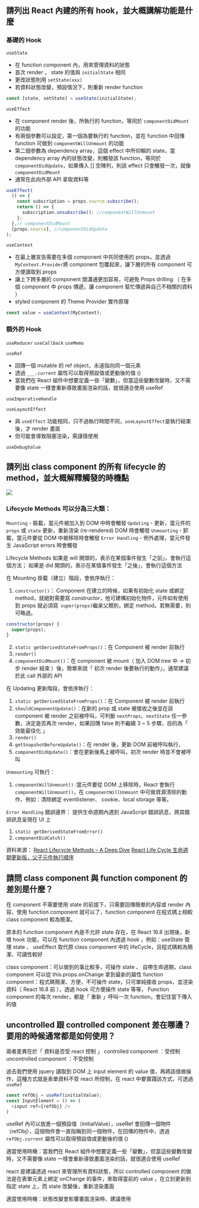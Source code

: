 ## 請列出 React 內建的所有 hook，並大概講解功能是什麼

### 基礎的 Hook

`useState`
* 在 function component 內，用來管理資料的狀態
* 首次 render ， state 的值與 `initialState` 相同
* 更改狀態則用 `setState(xxx)` 
* 若資料狀態改變，預設情況下，則重新 render function 
```js
const [state, setState] = useState(initialState);
```

`useEffect`
* 在 component render 後，所執行的 function，等同於 `componentDidMount` 的功能
* 有兩個參數可以設定，第一個為要執行的 function，並在 function 中回傳 function 可做到 `componentWillUnmount` 的功能
* 第二個參數為 dependency array，這個 effect 中所仰賴的 state，當 dependency array 內的狀態改變，則觸發該 function，等同於`componentDidUpdate`，如果傳入 [] 空陣列，則該 effect 只會觸發一次，就像`componentDidMount`
* 通常在此向外部 API 拿取資料等
```js
useEffect(
  () => {
    const subscription = props.source.subscribe(); 
    return () => {
      subscription.unsubscribe(); //componentWillUnmount
    };
  },// componentDidMount
  [props.source], //componentDidUpdate
);
```

`useContext`
* 在最上層宣告需要在多個 component 中共同使用的 props，並透過`MyContext.Provider`將 component 包覆起來，讓下層的所有 component 可方便讀取到 props
* 讓上下跨多層的 component 間溝通更加容易，可避免 Props drilling （ 在多個 component 中 props 傳遞，讓 component 幫忙傳遞與自己不相關的資料 ）
* styled component 的 Theme Provider 實作原理

```js
const value = useContext(MyContext);
```


### 額外的 Hook

`useReducer`
`useCallback`
`useMemo`

`useRef`
* 回傳一個 mutable 的 ref object，永遠指向同一個元素
* 透過 `___.current` 屬性可以取得預設值或更動後的值 ()
* 當我們在 React 組件中想要定義一些「變數」，但當這些變數改變時，又不需要像 state 一樣會重新導致畫面渲染的話，就很適合使用 useRef


`useImperativeHandle`

`useLayoutEffect`
* 與 `useEffect` 功能相同，只不過執行時間不同，`useLayoutEffect`是執行結束後，才 render 畫面
* 但可能會導致阻塞渲染，需謹慎使用

`useDebugValue`

## 請列出 class component 的所有 lifecycle 的 method，並大概解釋觸發的時機點

![](https://i2.wp.com/programmingwithmosh.com/wp-content/uploads/2018/10/Screen-Shot-2018-10-31-at-1.44.28-PM.png?resize=1024%2C567&ssl=1)

### Lifecycle Methods 可以分為三大類：

`Mounting` - 裝載，當元件被加入到 DOM 中時會觸發
`Updating` - 更新，當元件的 `props` 或 `state` 更新，重新渲染 (re-rendered) DOM 時會觸發
`Unmounting` - 卸載，當元件要從 DOM 中被移除時會觸發
`Error Handling` - 例外處理，當元件發生 JavaScript errors 時會觸發

Lifecycle Methods 如果是 will 開頭的，表示在某個事件發生「之前」，會執行這個方法；
如果是 did 開頭的，表示在某個事件發生「之後」，會執行這個方法

在 Mounting 掛載（建立）階段，會依序執行：

1. `constructor()`： Component 在建立的時候，如果有初始化 state 或綁定 method，就絕對需要寫 constructor，他可建構初始化物件，元件如有使用到 props 就必須寫` super(props)`繼承父類別，綁定 method。若無需要，則可略過。

```js
constructor(props) {
  super(props);
}
```

2. `static getDerivedStateFromProps()`：在 Component 被 render 前執行
3. `render()`
4. `componentDidMount()`：在 component 被 mount（ 加入 DOM tree 中 -> 初步 render 結束 ）後，簡單來說「 初次 render 後要執行的動作」，通常建議於此 call 外部的 API

在 Updating 更新階段，會依序執行：

1. `static getDerivedStateFromProps()`：在 Component 被 render 前執行
2. `shouldComponentUpdate()`：在新的 prop 或 state 被接收之後並在該 component 被 render 之前被呼叫，可判斷 `nextProps`、`nextState` 任一參數，決定是否再次 render，如果回傳 false 則不繼續 3 ~ 5 步驟，目的為「 效能最佳化 」
3. `render()`
4. `getSnapshotBeforeUpdate()`：在 render 後，更新 DOM 前被呼叫執行，
5. `componentDidUpdate()`：會在更新後馬上被呼叫，初次 render 時並不會被呼叫

`Unmounting` 可執行：

1. `componentWillUnmount()` :當元件要從 DOM 上移除時，React 會執行 `componentWillUnmount()`，在 `componentWillUnmount` 中可做資源清除的動作，例如：清除綁定 eventlistener、 cookie、local storage 等等。

`Error Handling` 錯誤邊界：
提供生命週期內遇到 JavaScript 錯誤訊息，將其錯誤訊息呈現在 UI 上

1. `static getDerivedStateFromError()`
2. `componentDidCatch()`

資料來源：
[React Lifecycle Methods – A Deep Dive](https://programmingwithmosh.com/javascript/react-lifecycle-methods/)
[React Life Cycle 生命週期更新版，父子元件執行順序](https://iamian.cc/reactlife/)

## 請問 class component 與 function component 的差別是什麼？

在 component 不需要使用 state 的前提下，只需要回傳簡單的內容或 render 內容，使用 function component 就可以了，function component 在程式碼上相較 class component 較為簡潔。

原本的 function component 內是不允許 state 存在，在 React 16.8 出現後，新增 hook 功能，可以在 function component 內透過 hook ，例如：useState 管理 state 、 useEffect 取代原 class component 中的 lifeCycle，且程式碼較為簡潔、可讀性較好

class component：可以做到的事比較多，可操作 state 、 自帶生命週期，class component 可以從 this.props.onChange 拿到最新的屬性
function component：程式碼簡潔、方便，不可操作 state，只可單純接收 props，並渲染資料（ React 16.8 前 ），透過 hook 可方便操作 state 等等， Function component 的每次 render，都是「 重新 」呼叫一次 function，會記住當下傳入的值

## uncontrolled 跟 controlled component 差在哪邊？要用的時候通常都是如何使用？
兩者差異在於「 資料是否受 react 控制 」
controlled component ：受控制
uncontrolled component ：不受控制

過去我們使用 jquery 讀取到 DOM 上 input element 的 value 值，再將該值做操作，這種方式就是表單資料不受 react 所控制，在 react 中要實踐該方式，可透過 `useRef`
```js
const refObj = useRef(initialValue);
const InputElement = () => (
  <input ref={refObj} />
)
```
useRef 內可以放進一個預設值（initialValue），useRef 會回傳一個物件（refObj），這個物件會一直指稱到同一個物件，在回傳的物件中，透過 `refObj.current` 屬性可以取得預設值或更動後的值 ()

適當使用時機：當我們在 React 組件中想要定義一些「變數」，但當這些變數改變時，又不需要像 state 一樣會重新導致畫面渲染的話，就很適合使用 useRef


react 是建議透過 react 來管理所有資料狀態，所以 controlled component 的做法是在表單元素上綁定 onChange 的事件，來取得當前的 value ，在立刻更新到指定 state 上，而 state 改變後，重新渲染畫面

適當使用時機：狀態改變會影響畫面渲染時，建議使用
